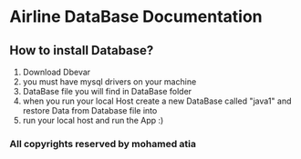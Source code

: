 
# Airline DataBase Documentation

## How to install Database?
 1. Download Dbevar
 2. you must have mysql drivers on your machine
 3. DataBase file you will find in DataBase folder
 4. when you run your local Host create a new DataBase called "java1" and restore Data from Database file into
 5. run your local host and run the App :)
 ### All copyrights reserved by mohamed atia


